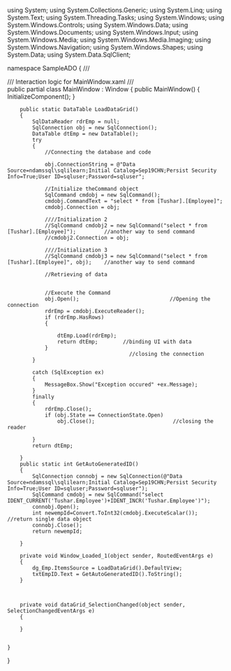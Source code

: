using System;
using System.Collections.Generic;
using System.Linq;
using System.Text;
using System.Threading.Tasks;
using System.Windows;
using System.Windows.Controls;
using System.Windows.Data;
using System.Windows.Documents;
using System.Windows.Input;
using System.Windows.Media;
using System.Windows.Media.Imaging;
using System.Windows.Navigation;
using System.Windows.Shapes;
using System.Data;
using System.Data.SqlClient;

namespace SampleADO
{
    /// <summary>
    /// Interaction logic for MainWindow.xaml
    /// </summary>
    public partial class MainWindow : Window
    {
        public MainWindow()
        {
            InitializeComponent();
        }

        public static DataTable LoadDataGrid()
        {
            SqlDataReader rdrEmp = null;
            SqlConnection obj = new SqlConnection();
            DataTable dtEmp = new DataTable();
            try
            {
                //Connecting the database and code

                obj.ConnectionString = @"Data Source=ndamssql\sqlilearn;Initial Catalog=Sep19CHN;Persist Security Info=True;User ID=sqluser;Password=sqluser";

                //Initialize theCommand object
                SqlCommand cmdobj = new SqlCommand();
                cmdobj.CommandText = "select * from [Tushar].[Employee]";
                cmdobj.Connection = obj;

                ////Initialization 2
                //SqlCommand cmdobj2 = new SqlCommand("select * from [Tushar].[Employee]");         //another way to send command
                //cmdobj2.Connection = obj;

                ////Initialization 3
                //SqlCommand cmdobj3 = new SqlCommand("select * from [Tushar].[Employee]", obj);    //another way to send command

                //Retrieving of data


                //Execute the Command
                obj.Open();                             //Opening the connection
                rdrEmp = cmdobj.ExecuteReader();
                if (rdrEmp.HasRows)
                {
                    
                    dtEmp.Load(rdrEmp);
                    return dtEmp;        //binding UI with data
                }
                                           //closing the connection
            }

            catch (SqlException ex)
            {
                MessageBox.Show("Exception occured" +ex.Message);
            }
            finally
            {
                rdrEmp.Close();
                if (obj.State == ConnectionState.Open)
                    obj.Close();                         //closing the reader
                
            }
            return dtEmp;

        }
        public static int GetAutoGeneratedID()
        {
            SqlConnection connobj = new SqlConnection(@"Data Source=ndamssql\sqlilearn;Initial Catalog=Sep19CHN;Persist Security Info=True;User ID=sqluser;Password=sqluser");
            SqlCommand cmdobj = new SqlCommand("select IDENT_CURRENT('Tushar.Employee')+IDENT_INCR('Tushar.Employee')");
            connobj.Open();
            int newempId=Convert.ToInt32(cmdobj.ExecuteScalar());         //return single data object
            connobj.Close();
            return newempId;

        }

        private void Window_Loaded_1(object sender, RoutedEventArgs e)
        {
            dg_Emp.ItemsSource = LoadDataGrid().DefaultView;
            txtEmpID.Text = GetAutoGeneratedID().ToString();
        }



        private void dataGrid_SelectionChanged(object sender, SelectionChangedEventArgs e)
        {

        }

        
    }
}
